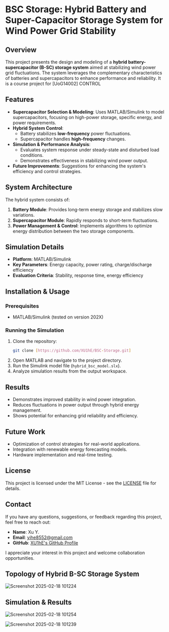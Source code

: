 # BSC Storage: Hybrid Battery and Super-Capacitor Storage System for Wind Power Grid Stability

## Overview
This project presents the design and modeling of a **hybrid battery-supercapacitor (B-SC) storage system** aimed at stabilizing wind power grid fluctuations. The system leverages the complementary characteristics of batteries and supercapacitors to enhance performance and reliability. It is a course project for [UoG14002] CONTROL

## Features
- **Supercapacitor Selection & Modeling**: Uses MATLAB/Simulink to model supercapacitors, focusing on high-power storage, specific energy, and power requirements.
- **Hybrid System Control**:
  - Battery stabilizes **low-frequency** power fluctuations.
  - Supercapacitor handles **high-frequency** changes.
- **Simulation & Performance Analysis**:
  - Evaluates system response under steady-state and disturbed load conditions.
  - Demonstrates effectiveness in stabilizing wind power output.
- **Future Improvements**: Suggestions for enhancing the system's efficiency and control strategies.

## System Architecture
The hybrid system consists of:
1. **Battery Module**: Provides long-term energy storage and stabilizes slow variations.
2. **Supercapacitor Module**: Rapidly responds to short-term fluctuations.
3. **Power Management & Control**: Implements algorithms to optimize energy distribution between the two storage components.

## Simulation Details
- **Platform**: MATLAB/Simulink
- **Key Parameters**: Energy capacity, power rating, charge/discharge efficiency
- **Evaluation Criteria**: Stability, response time, energy efficiency

## Installation & Usage
### Prerequisites
- MATLAB/Simulink (tested on version 202X)

### Running the Simulation
1. Clone the repository:
   ```sh
   git clone [https://github.com/XU1hE/BSC-Storage.git]
   ```
2. Open MATLAB and navigate to the project directory.
3. Run the Simulink model file (`hybrid_bsc_model.slx`).
4. Analyze simulation results from the output workspace.

## Results
- Demonstrates improved stability in wind power integration.
- Reduces fluctuations in power output through hybrid energy management.
- Shows potential for enhancing grid reliability and efficiency.

## Future Work
- Optimization of control strategies for real-world applications.
- Integration with renewable energy forecasting models.
- Hardware implementation and real-time testing.

## License
This project is licensed under the MIT License - see the [LICENSE](LICENSE) file for details.

## Contact

If you have any questions, suggestions, or feedback regarding this project, feel free to reach out:

- **Name**:   Xu Y.
- **Email**:  yihe8552@gmail.com
- **GitHub**: [XU1hE's GitHub Profile](https://github.com/XU1hE)

I appreciate your interest in this project and welcome collaboration opportunities.

## Topology of Hybrid B-SC Storage System

![Screenshot 2025-02-18 101224](https://github.com/user-attachments/assets/0d0e77c4-78da-4f49-b170-25345d1cedb6)

## Simulation & Results
![Screenshot 2025-02-18 101254](https://github.com/user-attachments/assets/28580bb3-af9d-43d7-b542-a5a3a346ed20)


![Screenshot 2025-02-18 101239](https://github.com/user-attachments/assets/28c88ca2-c0c8-4bcb-8f6b-650c8888a095)


